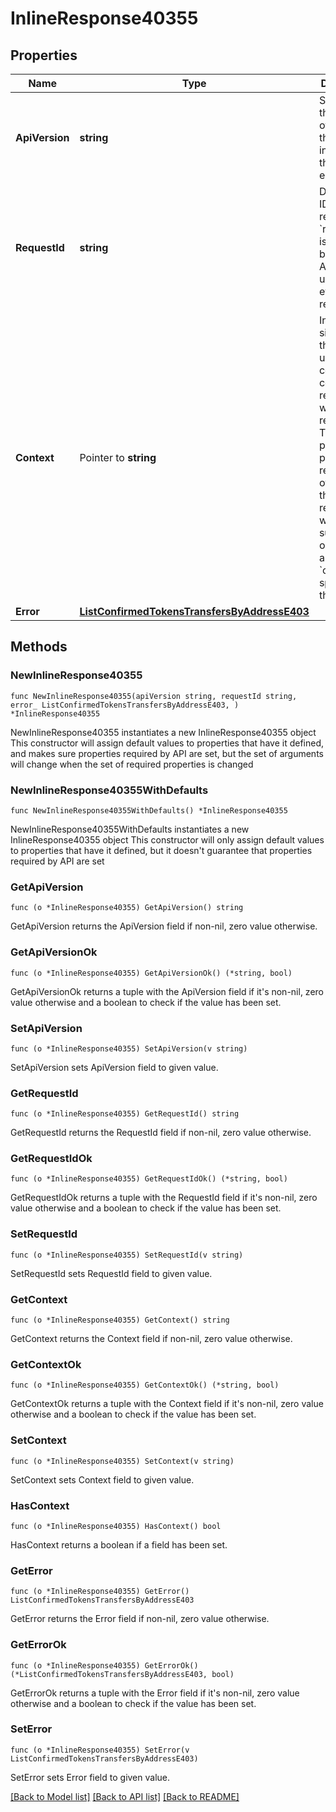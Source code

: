 # InlineResponse40355

## Properties

Name | Type | Description | Notes
------------ | ------------- | ------------- | -------------
**ApiVersion** | **string** | Specifies the version of the API that incorporates this endpoint. | 
**RequestId** | **string** | Defines the ID of the request. The &#x60;requestId&#x60; is generated by Crypto APIs and it&#39;s unique for every request. | 
**Context** | Pointer to **string** | In batch situations the user can use the context to correlate responses with requests. This property is present regardless of whether the response was successful or returned as an error. &#x60;context&#x60; is specified by the user. | [optional] 
**Error** | [**ListConfirmedTokensTransfersByAddressE403**](ListConfirmedTokensTransfersByAddressE403.md) |  | 

## Methods

### NewInlineResponse40355

`func NewInlineResponse40355(apiVersion string, requestId string, error_ ListConfirmedTokensTransfersByAddressE403, ) *InlineResponse40355`

NewInlineResponse40355 instantiates a new InlineResponse40355 object
This constructor will assign default values to properties that have it defined,
and makes sure properties required by API are set, but the set of arguments
will change when the set of required properties is changed

### NewInlineResponse40355WithDefaults

`func NewInlineResponse40355WithDefaults() *InlineResponse40355`

NewInlineResponse40355WithDefaults instantiates a new InlineResponse40355 object
This constructor will only assign default values to properties that have it defined,
but it doesn't guarantee that properties required by API are set

### GetApiVersion

`func (o *InlineResponse40355) GetApiVersion() string`

GetApiVersion returns the ApiVersion field if non-nil, zero value otherwise.

### GetApiVersionOk

`func (o *InlineResponse40355) GetApiVersionOk() (*string, bool)`

GetApiVersionOk returns a tuple with the ApiVersion field if it's non-nil, zero value otherwise
and a boolean to check if the value has been set.

### SetApiVersion

`func (o *InlineResponse40355) SetApiVersion(v string)`

SetApiVersion sets ApiVersion field to given value.


### GetRequestId

`func (o *InlineResponse40355) GetRequestId() string`

GetRequestId returns the RequestId field if non-nil, zero value otherwise.

### GetRequestIdOk

`func (o *InlineResponse40355) GetRequestIdOk() (*string, bool)`

GetRequestIdOk returns a tuple with the RequestId field if it's non-nil, zero value otherwise
and a boolean to check if the value has been set.

### SetRequestId

`func (o *InlineResponse40355) SetRequestId(v string)`

SetRequestId sets RequestId field to given value.


### GetContext

`func (o *InlineResponse40355) GetContext() string`

GetContext returns the Context field if non-nil, zero value otherwise.

### GetContextOk

`func (o *InlineResponse40355) GetContextOk() (*string, bool)`

GetContextOk returns a tuple with the Context field if it's non-nil, zero value otherwise
and a boolean to check if the value has been set.

### SetContext

`func (o *InlineResponse40355) SetContext(v string)`

SetContext sets Context field to given value.

### HasContext

`func (o *InlineResponse40355) HasContext() bool`

HasContext returns a boolean if a field has been set.

### GetError

`func (o *InlineResponse40355) GetError() ListConfirmedTokensTransfersByAddressE403`

GetError returns the Error field if non-nil, zero value otherwise.

### GetErrorOk

`func (o *InlineResponse40355) GetErrorOk() (*ListConfirmedTokensTransfersByAddressE403, bool)`

GetErrorOk returns a tuple with the Error field if it's non-nil, zero value otherwise
and a boolean to check if the value has been set.

### SetError

`func (o *InlineResponse40355) SetError(v ListConfirmedTokensTransfersByAddressE403)`

SetError sets Error field to given value.



[[Back to Model list]](../README.md#documentation-for-models) [[Back to API list]](../README.md#documentation-for-api-endpoints) [[Back to README]](../README.md)


